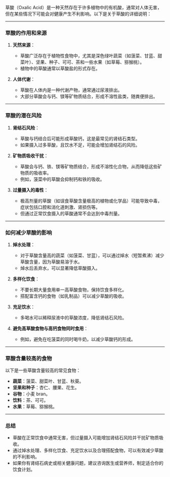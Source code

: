 草酸（Oxalic Acid）是一种天然存在于许多植物中的有机酸，通常对人体无害，但在某些情况下可能会对健康产生不利影响。以下是关于草酸的详细说明：

---

### **草酸的作用和来源**
1. **天然来源**：
   - 草酸广泛存在于植物性食物中，尤其是深色绿叶蔬菜（如菠菜、甘蓝、甜菜叶）、坚果、种子、可可、茶和一些水果（如草莓、猕猴桃）。
   - 植物中的草酸通常以草酸盐的形式存在。

2. **人体代谢**：
   - 草酸在人体内是一种代谢产物，通常通过尿液排出。
   - 大部分草酸会与钙、镁等矿物质结合，形成不溶性盐类，随粪便排出。

---

### **草酸的潜在风险**
1. **肾结石风险**：
   - 草酸与钙结合后可能形成草酸钙，这是最常见的肾结石类型。
   - 如果摄入过多草酸，且饮水不足，可能会增加肾结石的风险。

2. **矿物质吸收干扰**：
   - 草酸会与钙、铁、镁等矿物质结合，形成不溶性化合物，从而降低这些矿物质的吸收率。
   - 例如，菠菜中的草酸会抑制钙和铁的吸收。

3. **过量摄入的毒性**：
   - 极高剂量的草酸（如误食草酸含量极高的植物或化学品）可能导致中毒，症状包括口腔和消化道刺激、肾损伤等。
   - 但通过正常饮食摄入的草酸通常不会达到中毒剂量。

---

### **如何减少草酸的影响**
1. **焯水处理**：
   - 对于草酸含量高的蔬菜（如菠菜、甘蓝），可以通过焯水（短暂煮沸）减少草酸含量，因为草酸易溶于水。
   - 焯水后丢弃水，可以显著降低草酸摄入。

2. **多样化饮食**：
   - 不要长期大量食用单一高草酸食物，保持饮食多样化。
   - 搭配富含钙的食物（如乳制品）可以减少草酸的吸收。

3. **充足饮水**：
   - 多喝水可以稀释尿液中的草酸浓度，降低肾结石风险。

4. **避免高草酸食物与高钙食物同时食用**：
   - 例如，避免在吃菠菜的同时喝牛奶，以减少草酸钙的形成。

---

### **草酸含量较高的食物**
以下是一些草酸含量较高的常见食物：
- **蔬菜**：菠菜、甜菜叶、甘蓝、秋葵。
- **坚果和种子**：杏仁、腰果、花生。
- **谷物**：小麦 bran。
- **饮料**：茶、可可。
- **水果**：草莓、猕猴桃。

---

### **总结**
- 草酸在正常饮食中通常无害，但过量摄入可能增加肾结石风险并干扰矿物质吸收。
- 通过焯水处理、多样化饮食、充足饮水以及合理搭配食物，可以有效减少草酸的不利影响。
- 如果你有肾结石病史或相关健康问题，建议咨询医生或营养师，制定适合你的饮食计划。